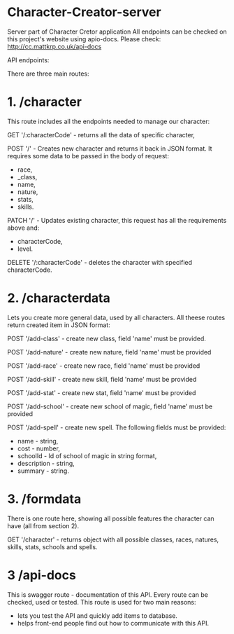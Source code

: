 # Character-Creator-server
Server part of Character Cretor application
All endpoints can be checked on this project's website using apio-docs. Please check: http://cc.mattkrp.co.uk/api-docs

API endpoints:

There are three main routes:

# 1. /character

This route includes all the endpoints needed to manage our character:

GET '/:characterCode' - returns all the data of specific character,

POST '/' - Creates new character and returns it back in JSON format. It requires some data to be passed in the body of request:
- race,
- _class,
- name,
- nature,
- stats,
- skills.

PATCH '/' - Updates existing character, this request has all the requirements above and:
- characterCode,
- level.

DELETE '/:characterCode' - deletes the character with specified characterCode.

# 2. /characterdata 

Lets you create more general data, used by all characters. All theese routes return created item in JSON format:

POST '/add-class' - create new class, field 'name' must be provided.

POST '/add-nature' - create new nature, field 'name' must be provided

POST '/add-race' - create new race, field 'name' must be provided

POST '/add-skill' - create new skill, field 'name' must be provided

POST '/add-stat' - create new stat, field 'name' must be provided

POST '/add-school' - create new school of magic, field 'name' must be provided

POST '/add-spell' - create new spell. The following fields must be provided:
- name - string,
- cost - number,
- schoolId - Id of school of magic in string format,
- description - string,
- summary - string.

# 3. /formdata

There is one route here, showing all possible features the character can have (all from section 2).

GET '/character' - returns object with all possible classes, races, natures, skills, stats, schools and spells.

# 3 /api-docs

This is swagger route - documentation of this API. Every route can be checked, used or tested. This route is used for two main reasons:
- lets you test the API and quickly add items to database.
- helps front-end people find out how to communicate with this API.
